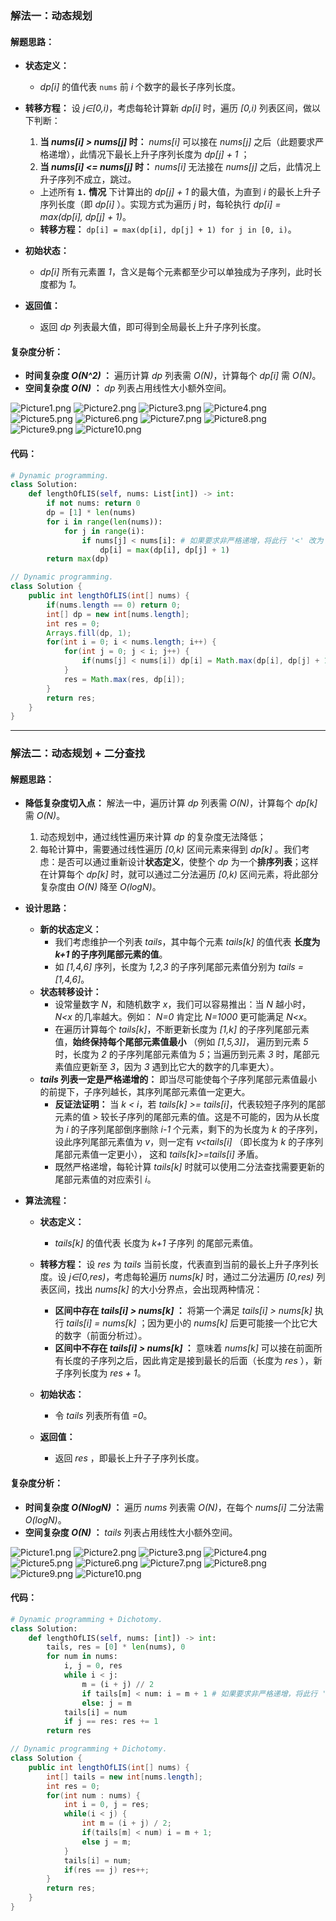 ### 解法一：动态规划

#### 解题思路：

- **状态定义：**
    - *dp[i]* 的值代表 `nums` 前 *i* 个数字的最长子序列长度。

- **转移方程：** 设 *j∈[0,i)*，考虑每轮计算新 *dp[i]* 时，遍历 *[0,i)* 列表区间，做以下判断：
    1. **当 *nums[i] > nums[j]* 时：** *nums[i]* 可以接在 *nums[j]* 之后（此题要求严格递增），此情况下最长上升子序列长度为 *dp[j] + 1* ；
    2. **当 *nums[i] <= nums[j]* 时：** *nums[i]* 无法接在 *nums[j]* 之后，此情况上升子序列不成立，跳过。
    - 上述所有 **`1.` 情况** 下计算出的 *dp[j] + 1* 的最大值，为直到 *i* 的最长上升子序列长度（即 *dp[i]* ）。实现方式为遍历 *j* 时，每轮执行 *dp[i] = max(dp[i], dp[j] + 1)*。
    -  **转移方程：** `dp[i] = max(dp[i], dp[j] + 1) for j in [0, i)`。

- **初始状态：**
    - *dp[i]* 所有元素置 *1*，含义是每个元素都至少可以单独成为子序列，此时长度都为 *1*。 

- **返回值：**
    - 返回 *dp* 列表最大值，即可得到全局最长上升子序列长度。

#### 复杂度分析：

- **时间复杂度 *O(N^2)* ：** 遍历计算 *dp* 列表需 *O(N)*，计算每个 *dp[i]* 需 *O(N)*。
- **空间复杂度 *O(N)* ：** *dp* 列表占用线性大小额外空间。

 ![Picture1.png](https://pic.leetcode-cn.com/7ae911e51d39c7007ad8d548566abe40a84e5deb3cd682fd071080cd307f71f5-Picture1.png) ![Picture2.png](https://pic.leetcode-cn.com/2863957adc210331a4454ff24c6a0565f72897735dc12173efa5410bd5f060aa-Picture2.png) ![Picture3.png](https://pic.leetcode-cn.com/aca93162058a9825e85ec0c87b425ea830221028d6a29756f2a993adbe5a98e8-Picture3.png) ![Picture4.png](https://pic.leetcode-cn.com/2dd92dc3eee45f119955ea2e445755da8ed6e6d2dc4bb4b0338a6a9f266a93b5-Picture4.png) ![Picture5.png](https://pic.leetcode-cn.com/88fc673aa96730ba74fd0e48a008c6cb42d3418c7eea3420164567dc2d169c68-Picture5.png) ![Picture6.png](https://pic.leetcode-cn.com/6ed0c9d9bf8025d3f025fb6d490e5d9c060c6e2185cf8d4e09b2de26e8ead96c-Picture6.png) ![Picture7.png](https://pic.leetcode-cn.com/2e397f35f3581beae8cca9826626e19728b32b33b1c53d6e0e5d57536960d07c-Picture7.png) ![Picture8.png](https://pic.leetcode-cn.com/256750c5adaf3eed7c3c7fda9b179d27a36e711d2bce84e2dc2b2caf28dc01cd-Picture8.png) ![Picture9.png](https://pic.leetcode-cn.com/50a58365f776243eb0c1edfda3c4ae350af5c80f2377b850e759d2b38d26e9db-Picture9.png) ![Picture10.png](https://pic.leetcode-cn.com/f16e1a6824530727306850eb12ff4aea78ecdaaa80a2cbafccb57ac7687340e0-Picture10.png) 

#### 代码：

```Python []
# Dynamic programming.
class Solution:
    def lengthOfLIS(self, nums: List[int]) -> int:
        if not nums: return 0
        dp = [1] * len(nums)
        for i in range(len(nums)):
            for j in range(i):
                if nums[j] < nums[i]: # 如果要求非严格递增，将此行 '<' 改为 '<=' 即可。
                    dp[i] = max(dp[i], dp[j] + 1)
        return max(dp)
```

```Java []
// Dynamic programming.
class Solution {
    public int lengthOfLIS(int[] nums) {
        if(nums.length == 0) return 0;
        int[] dp = new int[nums.length];
        int res = 0;
        Arrays.fill(dp, 1);
        for(int i = 0; i < nums.length; i++) {
            for(int j = 0; j < i; j++) {
                if(nums[j] < nums[i]) dp[i] = Math.max(dp[i], dp[j] + 1);
            }
            res = Math.max(res, dp[i]);
        }
        return res;
    }
}
```

---

### 解法二：动态规划 + 二分查找

#### 解题思路：

- **降低复杂度切入点：** 解法一中，遍历计算 *dp* 列表需 *O(N)*，计算每个 *dp[k]* 需 *O(N)*。
    1. 动态规划中，通过线性遍历来计算 *dp* 的复杂度无法降低；
    2. 每轮计算中，需要通过线性遍历 *[0,k)* 区间元素来得到 *dp[k]* 。我们考虑：是否可以通过重新设计**状态定义**，使整个 *dp* 为一个**排序列表**；这样在计算每个 *dp[k]* 时，就可以通过二分法遍历 *[0,k)* 区间元素，将此部分复杂度由 *O(N)* 降至 *O(logN)*。

- **设计思路：**
    - **新的状态定义：** 
        - 我们考虑维护一个列表 *tails*，其中每个元素 *tails[k]* 的值代表 **长度为 *k+1* 的子序列尾部元素的值**。
        - 如 *[1,4,6]* 序列，长度为 *1,2,3* 的子序列尾部元素值分别为 *tails = [1,4,6]*。
    - **状态转移设计：**
        - 设常量数字 *N*，和随机数字 *x*，我们可以容易推出：当 *N* 越小时，*N<x* 的几率越大。例如： *N=0* 肯定比 *N=1000* 更可能满足 *N<x*。
        - 在遍历计算每个 *tails[k]*，不断更新长度为 *[1,k]* 的子序列尾部元素值，**始终保持每个尾部元素值最小** （例如 *[1,5,3]]*， 遍历到元素 *5* 时，长度为 *2* 的子序列尾部元素值为 *5*；当遍历到元素 *3* 时，尾部元素值应更新至 *3*，因为 *3* 遇到比它大的数字的几率更大）。
    - ***tails* 列表一定是严格递增的：** 即当尽可能使每个子序列尾部元素值最小的前提下，子序列越长，其序列尾部元素值一定更大。
        - **反证法证明：** 当 *k < i*，若 *tails[k] >= tails[i]*，代表较短子序列的尾部元素的值 *>* 较长子序列的尾部元素的值。这是不可能的，因为从长度为 *i* 的子序列尾部倒序删除 *i-1* 个元素，剩下的为长度为 *k* 的子序列，设此序列尾部元素值为 *v*，则一定有 *v<tails[i]* （即长度为 *k* 的子序列尾部元素值一定更小）， 这和 *tails[k]>=tails[i]* 矛盾。
        - 既然严格递增，每轮计算 *tails[k]* 时就可以使用二分法查找需要更新的尾部元素值的对应索引 *i*。

- **算法流程：**
    - **状态定义：**
        - *tails[k]* 的值代表 长度为 *k+1* 子序列 的尾部元素值。

    - **转移方程：** 设 *res* 为 *tails* 当前长度，代表直到当前的最长上升子序列长度。设 *j∈[0,res)*，考虑每轮遍历 *nums[k]* 时，通过二分法遍历 *[0,res)* 列表区间，找出 *nums[k]* 的大小分界点，会出现两种情况：
        - **区间中存在 *tails[i] > nums[k]* ：** 将第一个满足 *tails[i] > nums[k]* 执行 *tails[i] = nums[k]* ；因为更小的 *nums[k]* 后更可能接一个比它大的数字（前面分析过）。
        - **区间中不存在 *tails[i] > nums[k]* ：** 意味着 *nums[k]* 可以接在前面所有长度的子序列之后，因此肯定是接到最长的后面（长度为 *res* ），新子序列长度为 *res + 1*。

    - **初始状态：**
        - 令 *tails* 列表所有值 *=0*。

    - **返回值：**
        - 返回 *res* ，即最长上升子子序列长度。

#### 复杂度分析：

- **时间复杂度 *O(NlogN)* ：** 遍历 *nums* 列表需 *O(N)*，在每个 *nums[i]* 二分法需 *O(logN)*。
- **空间复杂度 *O(N)* ：** *tails* 列表占用线性大小额外空间。

 ![Picture1.png](https://pic.leetcode-cn.com/821fe904ca7fcbbf309407ad7e41952b29d6b1d6989c471f4358e7e1dc52e416-Picture1.png) ![Picture2.png](https://pic.leetcode-cn.com/bedbea1f343fde9e4b1f6b4ac982772c0a095e4ddc17c6c024974845fd976f7e-Picture2.png) ![Picture3.png](https://pic.leetcode-cn.com/57777040c66f1ca8748ac2d6eaec93256f1a458ad2a219e9d166ee9aef608f66-Picture3.png) ![Picture4.png](https://pic.leetcode-cn.com/fcc402f5a7c21681405486afa65403b237e80639740e244a909adaaa6873867d-Picture4.png) ![Picture5.png](https://pic.leetcode-cn.com/c99b3eeca827a2f1c5e55f15131e81f463150e9db62906722457264f1328032b-Picture5.png) ![Picture6.png](https://pic.leetcode-cn.com/095b564bc8dd16475cc149e166fca5a3d059ddaee19fe555f4b4085ee8e439c4-Picture6.png) ![Picture7.png](https://pic.leetcode-cn.com/4eb096bf01e1c1879c2b17a1c298341a4de4f48d9292127020781448c4f4dc78-Picture7.png) ![Picture8.png](https://pic.leetcode-cn.com/6808e0f2ef1ba669aaf93252c3262b5442e0ab5689bec16ada3af29866e11e64-Picture8.png) ![Picture9.png](https://pic.leetcode-cn.com/c8f6a8543a627e2a2d07e1b6d8b3f142e0b8844fd639acb553a9654d564f4a8b-Picture9.png) ![Picture10.png](https://pic.leetcode-cn.com/392dcb5a0af00923cbe014e529044491f327d8889ff4cc13e80fdf080b50eb94-Picture10.png) 

#### 代码：

```Python []
# Dynamic programming + Dichotomy.
class Solution:
    def lengthOfLIS(self, nums: [int]) -> int:
        tails, res = [0] * len(nums), 0
        for num in nums:
            i, j = 0, res
            while i < j:
                m = (i + j) // 2
                if tails[m] < num: i = m + 1 # 如果要求非严格递增，将此行 '<' 改为 '<=' 即可。
                else: j = m
            tails[i] = num
            if j == res: res += 1
        return res
```

```Java []
// Dynamic programming + Dichotomy.
class Solution {
    public int lengthOfLIS(int[] nums) {
        int[] tails = new int[nums.length];
        int res = 0;
        for(int num : nums) {
            int i = 0, j = res;
            while(i < j) {
                int m = (i + j) / 2;
                if(tails[m] < num) i = m + 1;
                else j = m;
            }
            tails[i] = num;
            if(res == j) res++;
        }
        return res;
    }
}
```

